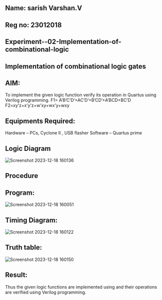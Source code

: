 ## Name: sarish Varshan.V
## Reg no: 23012018

## Experiment--02-Implementation-of-combinational-logic
## Implementation of combinational logic gates
 
## AIM:
To implement the given logic function verify its operation in Quartus using Verilog programming.
 F1= A’B’C’D’+AC’D’+B’CD’+A’BCD+BC’D
F2=xy’z+x’y’z+w’xy+wx’y+wxy
 
 
 
## Equipments Required:
 Hardware – PCs, Cyclone II , USB flasher
 Software – Quartus prime

## Logic Diagram

![Screenshot 2023-12-18 160136](https://github.com/sarishvarshan/Experiment--02-Implementation-of-combinational-logic-/assets/152167665/bd6f2c13-cb6a-4d63-be0b-a03654925fd3)

## Procedure
## Program:

![Screenshot 2023-12-18 160051](https://github.com/sarishvarshan/Experiment--02-Implementation-of-combinational-logic-/assets/152167665/6d0c2467-7bfd-4d30-b080-70937b76f307)

## Timing Diagram:
![Screenshot 2023-12-18 160122](https://github.com/sarishvarshan/Experiment--02-Implementation-of-combinational-logic-/assets/152167665/b08d18ea-2653-454f-a1bb-bfab28f41439)

## Truth table:

![Screenshot 2023-12-18 160150](https://github.com/sarishvarshan/Experiment--02-Implementation-of-combinational-logic-/assets/152167665/bba5e45e-5bb2-4e67-8bdb-e985c2522913)


## Result:
Thus the given logic functions are implemented using  and their operations are verified using Verilog programming.
